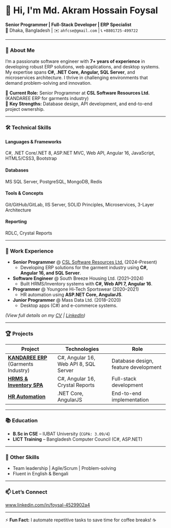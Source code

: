 # 👋 Hi, I'm Md. Akram Hossain Foysal

**Senior Programmer | Full-Stack Developer | ERP Specialist**  
📍 Dhaka, Bangladesh | ✉️ `ahfcse@gmail.com` | 📞 `+8801725-499722`  

---

### 🚀 **About Me**  
I’m a passionate software engineer with **7+ years of experience** in developing robust ERP solutions, web applications, and desktop systems. My expertise spans **C#, .NET Core, Angular, SQL Server**, and microservices architecture. I thrive in challenging environments that demand problem-solving and innovation.  

🔹 **Current Role:** Senior Programmer at **CSL Software Resources Ltd.** (KANDAREE ERP for garments industry)  
🔹 **Key Strengths:** Database design, API development, and end-to-end project ownership.  

---

### 🛠 **Technical Skills**  
#### **Languages & Frameworks**  
C#, .NET Core/.NET 8, ASP.NET MVC, Web API, Angular 16, JavaScript, HTML5/CSS3, Bootstrap  
#### **Databases**  
MS SQL Server, PostgreSQL, MongoDB, Redis  
#### **Tools & Concepts**  
Git/GitHub/GitLab, IIS Server, SOLID Principles, Microservices, 3-Layer Architecture  
#### **Reporting**  
RDLC, Crystal Reports  

---

### 💼 **Work Experience**  
- **Senior Programmer** @ [CSL Software Resources Ltd.](*) (2024–Present)  
  - Developing ERP solutions for the garment industry using **C#, Angular 16, and SQL Server**.  
- **Software Engineer** @ South Breeze Housing Ltd. (2021–2024)  
  - Built HRMS/Inventory systems with **C#, Web API 7, Angular 16**.  
- **Programmer** @ Youngone Hi-Tech Sportswear (2020–2021)  
  - HR automation using **ASP.NET Core, AngularJS**.  
- **Junior Programmer** @ Mass Data Ltd. (2018–2020)  
  - Desktop apps (C#) and e-commerce systems.  

*(View full details on my [CV](#) | [LinkedIn](#))*  

---

### 🏆 **Projects**  
| Project | Technologies | Role |  
|---------|-------------|------|  
| **[KANDAREE ERP](#)** (Garments Industry) | C#, Angular 16, Web API 8, SQL Server | Database design, feature development |  
| **[HRMS & Inventory SPA](#)** | C#, Angular 16, Crystal Reports | Full-stack development |  
| **[HR Automation](#)** | .NET Core, AngularJS | End-to-end implementation |  

---

### 📚 **Education**  
- **B.Sc in CSE** – IUBAT University (`CGPA: 3.09/4`)  
- **LICT Training** – Bangladesh Computer Council (C#, ASP.NET)  

---

### 🌟 **Other Skills**  
- Team leadership | Agile/Scrum | Problem-solving  
- Fluent in English & Bengali  

---

### 📫 **Let’s Connect**  
www.linkedin.com/in/foysal-4529902a4

---

⚡ **Fun Fact:** I automate repetitive tasks to save time for coffee breaks! ☕  

